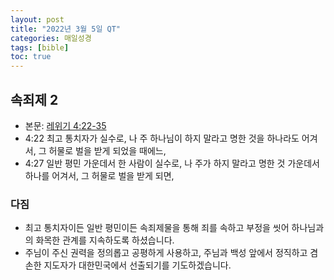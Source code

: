 ```yaml
---
layout: post
title: "2022년 3월 5일 QT"
categories: 매일성경
tags: [bible]
toc: true
---
```


## 속죄제 2
- 본문: [레위기 4:22-35](https://www.bskorea.or.kr/bible/korbibReadpage.php?version=SAENEW&book=lev&chap=4&sec=22&cVersion=&fontSize=15px&fontWeight=normal#focus)
- 4:22 최고 통치자가 실수로, 나 주 하나님이 하지 말라고 명한 것을 하나라도 어겨서, 그 허물로 벌을 받게 되었을 때에느,
- 4:27 일반 평민 가운데서 한 사람이 실수로, 나 주가 하지 말라고 명한 것 가운데서 하나를 어겨서, 그 허물로 벌을 받게 되면,

### 다짐
- 최고 통치자이든 일반 평민이든 속죄제물을 통해 죄를 속하고 부정을 씻어 하나님과의 화목한 관계를 지속하도록 하셨습니다.
- 주님이 주신 권력을 정의롭고 공평하게 사용하고, 주님과 백성 앞에서 정직하고 겸손한 지도자가 대한민국에서 선출되기를 기도하겠습니다.
